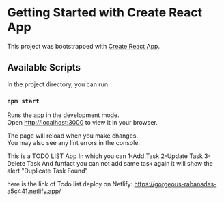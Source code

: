 # Getting Started with Create React App

This project was bootstrapped with [Create React App](https://github.com/facebook/create-react-app).

## Available Scripts

In the project directory, you can run:

### `npm start`

Runs the app in the development mode.\
Open [http://localhost:3000](http://localhost:3000) to view it in your browser.

The page will reload when you make changes.\
You may also see any lint errors in the console.


This is a TODO LIST App 
In which you can 
1-Add Task 2-Update Task 3-Delete Task
And funfact you can not add same task again it will show the alert "Duplicate Task Found"

here is the link of Todo list deploy on Netlify: https://gorgeous-rabanadas-a5c441.netlify.app/
